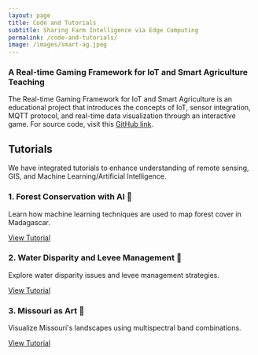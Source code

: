 ```yaml
---
layout: page
title: Code and Tutorials
subtitle: Sharing Farm Intelligence via Edge Computing
permalink: /code-and-tutorials/
image: /images/smart-ag.jpeg
---
```


<h3>A Real-time Gaming Framework for IoT and Smart Agriculture Teaching</h3>
<p>The Real-time Gaming Framework for IoT and Smart Agriculture is an educational project that introduces the concepts of IoT, sensor integration, MQTT protocol, and real-time data visualization through an interactive game. For source code, visit this <a href="https://github.com/Shakoor-Lab-Organization/learn_ioat" target="_blank">GitHub link</a>.</p>

<h2>Tutorials</h2>
<p>We have integrated tutorials to enhance understanding of remote sensing, GIS, and Machine Learning/Artificial Intelligence.</p>

<h3>1. Forest Conservation with AI 🌲</h3>
<p>Learn how machine learning techniques are used to map forest cover in Madagascar.</p>
<p><a href="https://missouriview.github.io/forest-conservation/" target="_blank">View Tutorial</a></p>

<h3>2. Water Disparity and Levee Management 🚰</h3>
<p>Explore water disparity issues and levee management strategies.</p>
<p><a href="https://missouriview.github.io/water-disparity/" target="_blank">View Tutorial</a></p>

<h3>3. Missouri as Art 🎨</h3>
<p>Visualize Missouri's landscapes using multispectral band combinations.</p>
<p><a href="https://missouriview.github.io/missouri-as-art/" target="_blank">View Tutorial</a></p>
